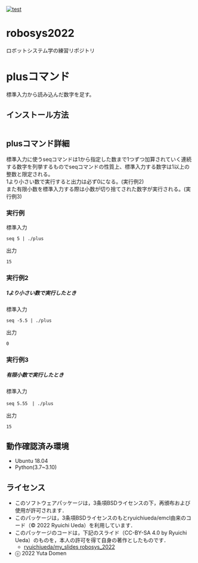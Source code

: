 [![test](https://github.com/yutadomen/robosys2022/actions/workflows/test.yml/badge.svg)](https://github.com/yutadomen/robosys2022/actions/workflows/test.yml)

# robosys2022
ロボットシステム学の練習リポジトリ

# plusコマンド
標準入力から読み込んだ数字を足す。

## インストール方法
```

```
## plusコマンド詳細
標準入力に使うseqコマンドは1から指定した数まで1つずつ加算されていく連続する数字を列挙するものでseqコマンドの性質上、標準入力する数字は1以上の整数と限定される。　　  
1より小さい数で実行すると出力は必ず0になる。(実行例2)  
また有限小数を標準入力する際は小数が切り捨てされた数字が実行される。(実行例3)

### 実行例
標準入力
```
seq 5 | ./plus
```

出力
```
15
```
### 実行例2
##### 1より小さい数で実行したとき
標準入力
```
seq -5.5 | ./plus
```
出力
```
0
```
### 実行例3
##### 有限小数で実行したとき
標準入力
```
seq 5.55　| ./plus
``` 
出力
```
15
```
## 動作確認済み環境
- Ubuntu 18.04
- Python(3.7~3.10)

## ライセンス
  * このソフトウェアパッケージは，3条項BSDライセンスの下，再頒布および使用が許可されます．
  * このパッケージは，3条項BSDライセンスのもとryuichiueda/emcl由来のコード（© 2022 Ryuichi Ueda）を利用しています．
  * このパッケージのコードは，下記のスライド（CC-BY-SA 4.0 by Ryuichi Ueda）のものを，本人の許可を得て自身の著作としたものです．
      * [ryuichiueda/my_slides robosys_2022](https://github.com/ryuichiueda/my_slides/tree/master/robosys_2022)
  * ⓒ 2022 Yuta Domen
